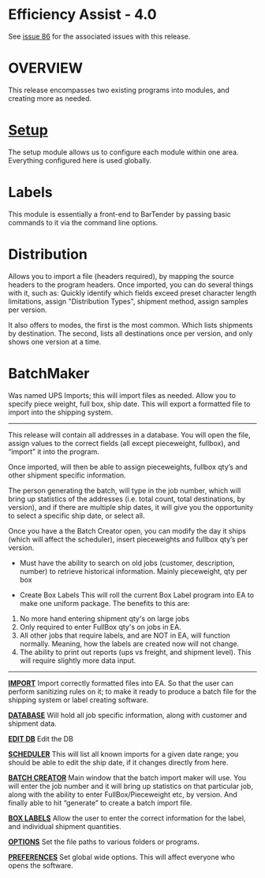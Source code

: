 # Efficiency Assist - 4.0 #

See [issue 86](https://code.google.com/p/bluesquared/issues/detail?id=86) for the associated issues with this release.

# OVERVIEW #

This release encompasses two existing programs into modules, and creating more as needed.

# [Setup](Setup.md) #
The setup module allows us to configure each module within one area. Everything configured here is used globally.

# Labels #
This module is essentially a front-end to BarTender by passing basic commands to it via the command line options.

# Distribution #
Allows you to import a file (headers required), by mapping the source headers to the program headers. Once imported, you can do several things with it, such as: Quickly identify which fields exceed preset character length limitations, assign "Distribution Types", shipment method, assign samples per version.

It also offers to modes, the first is the most common. Which lists shipments by destination. The second, lists all destinations once per version, and only shows one version at a time.

# BatchMaker #
Was named UPS Imports; this will import files as needed. Allow you to specify piece weight, full box, ship date. This will export a formatted file to import into the shipping system.



---

This release will contain all addresses in a database. You will open the file, assign values to the correct fields (all except pieceweight, fullbox),  and “import” it into the program.

Once imported, will then be able to assign pieceweights, fullbox qty’s and other shipment specific information.

The person generating the batch, will type in the job number, which will bring up statistics of the addresses (i.e. total count, total destinations, by version), and if there are multiple ship dates, it will give you the opportunity to select a specific ship date, or select all.

Once you have a the Batch Creator open, you can modify the day it ships (which will affect the scheduler), insert pieceweights and fullbox qty’s per version.

  * Must have the ability to search on old jobs (customer, description, number) to retrieve historical information. Mainly pieceweight, qty per box

  * Create Box Labels
This will roll the current Box Label program into EA to make one uniform package. The benefits to this are:
  1. No more hand entering shipment qty's on large jobs
  1. Only required to enter FullBox qty's on jobs in EA.
  1. All other jobs that require labels, and are NOT in EA, will function normally. Meaning, how the labels are created now will not change.
  1. The ability to print out reports (ups vs freight, and shipment level). This will require slightly more data input.



---

**[IMPORT](Import_EA.md)**
Import correctly formatted files into EA. So that the user can perform sanitizing rules on it; to make it ready to produce a batch file for the shipping system or label creating software.

**[DATABASE](Database_EA.md)**
Will hold all job specific information, along with customer and shipment data.

**[EDIT DB](EditDB_EA.md)**
Edit the DB

**[SCHEDULER](Scheduler_EA.md)**
This will list all known imports for a given date range; you should be able to edit the ship date, if it changes directly from here.

**[BATCH CREATOR](BatchCreator_EA.md)**
Main window that the batch import maker will use.
You will enter the job number and it will bring up statistics on that particular job, along with the ability to enter FullBox/Pieceweight etc, by version. And finally able to hit “generate” to create a batch import file.

**[BOX LABELS](Boxlabels_EA.md)**
Allow the user to enter the correct information for the label, and individual shipment quantities.

**[OPTIONS](Options_EA.md)**
Set the file paths to various folders or programs.

**[PREFERENCES](Preferences_EA.md)**
Set global wide options. This will affect everyone who opens the software.
